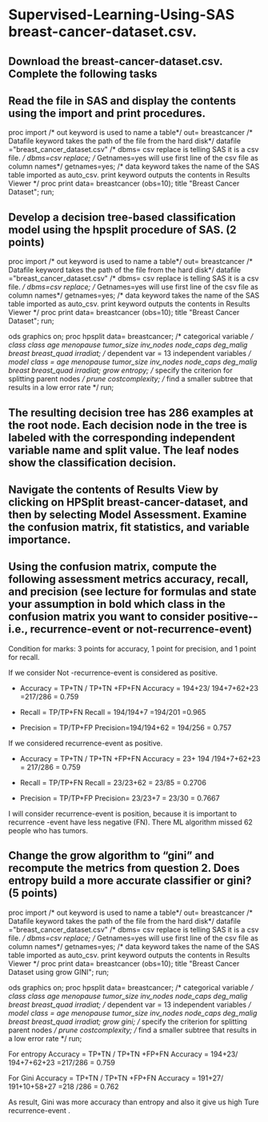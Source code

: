 # Supervised-Learning-Using-SAS  breast-cancer-dataset.csv.


## Download the breast-cancer-dataset.csv. Complete the following tasks 
## Read the file in SAS and display the contents using the import and print procedures. 

proc import
/* out keyword is used to name a table*/
out= breastcancer 
/* Datafile keyword takes the path of the file from the hard disk*/
datafile ="breast_cancer_dataset.csv"
/* dbms= csv replace is telling SAS it is a csv file. */
dbms=csv replace; 
/* Getnames=yes will use first line of the csv file as column names*/
getnames=yes;
/* data keyword takes the name of the SAS table imported as auto_csv.
 print keyword outputs the contents in Results Viewer */
proc print data= breastcancer (obs=10);
title "Breast Cancer Dataset";
run;

## Develop a decision tree-based classification model using the hpsplit procedure of SAS. (2 points) 


proc import
/* out keyword is used to name a table*/
out= breastcancer 
/* Datafile keyword takes the path of the file from the hard disk*/
datafile ="breast_cancer_dataset.csv"
/* dbms= csv replace is telling SAS it is a csv file. */
dbms=csv replace; 
/* Getnames=yes will use first line of the csv file as column names*/
getnames=yes;
/* data keyword takes the name of the SAS table imported as auto_csv.
 print keyword outputs the contents in Results Viewer */
proc print data= breastcancer (obs=10);
title "Breast Cancer Dataset";
run;

ods graphics on;
proc hpsplit data= breastcancer;
/* categorical variable */
 class class age menopause tumor_size inv_nodes node_caps deg_malig breast breast_quad irradiat; 
 /* dependent var = 13 independent variables */
 model class = age menopause tumor_size inv_nodes node_caps deg_malig breast breast_quad irradiat; 
 grow entropy; /* specify the criterion for splitting parent nodes */
 prune costcomplexity; /* find a smaller subtree that results in a low error rate */
run;


 
## The resulting decision tree has 286 examples at the root node. Each decision node in the tree is labeled with the corresponding independent variable name and split value. The leaf nodes show the classification decision.
## 	Navigate the contents of Results View by clicking on HPSplit breast-cancer-dataset, and then by selecting Model Assessment. Examine the confusion matrix, fit statistics, and variable importance.
## Using the confusion matrix, compute the following assessment metrics accuracy, recall, and precision (see lecture for formulas and state your assumption in bold which class in the confusion matrix you want to consider positive--i.e., recurrence-event or not-recurrence-event)

 

Condition for marks: 3 points for accuracy, 1 point for precision, and 1 point for recall. 

 If we consider Not -recurrence-event is considered  as positive.

-	Accuracy = TP+TN / TP+TN +FP+FN
Accuracy = 194+23/ 194+7+62+23 
                            =217/286 
                            = 0.759


-	 Recall = TP/TP+FN
         Recall = 194/194+7
                    =194/201
                     =0.965
  
-	 Precision = TP/TP+FP
Precision=194/194+62
               = 194/256
               = 0.757
  

 If we considered recurrence-event as positive.

-	Accuracy = TP+TN / TP+TN +FP+FN
Accuracy = 23+ 194 /194+7+62+23
                = 217/286
                 = 0.759


-	 Recall = TP/TP+FN
 Recall = 23/23+62
            = 23/85
          = 0.2706






-	Precision = TP/TP+FP
         Precision= 23/23+7
                     = 23/30
                      = 0.7667
                   

 I will consider recurrence-event is position, because it is important to recurrence -event have less negative (FN).  There  ML algorithm missed 62 people who has tumors.

## Change the grow algorithm to “gini” and recompute the metrics from question 2. Does entropy build a more accurate classifier or gini? (5 points) 

proc import
/* out keyword is used to name a table*/
out= breastcancer 
/* Datafile keyword takes the path of the file from the hard disk*/
datafile ="breast_cancer_dataset.csv"
/* dbms= csv replace is telling SAS it is a csv file. */
dbms=csv replace; 
/* Getnames=yes will use first line of the csv file as column names*/
getnames=yes;
/* data keyword takes the name of the SAS table imported as auto_csv.
 print keyword outputs the contents in Results Viewer */
proc print data= breastcancer (obs=10);
title "Breast Cancer Dataset using grow GINI";
run;


ods graphics on;
proc hpsplit data= breastcancer;
/* categorical variable */
 class class age menopause tumor_size inv_nodes node_caps deg_malig breast breast_quad irradiat; 
 /* dependent var = 13 independent variables */
 model class = age menopause tumor_size inv_nodes node_caps deg_malig breast breast_quad irradiat; 
 grow gini; /* specify the criterion for splitting parent nodes */
 prune costcomplexity; /* find a smaller subtree that results in a low error rate */
run;


 For entropy   Accuracy = TP+TN / TP+TN +FP+FN
    Accuracy = 194+23/ 194+7+62+23 
                            =217/286 
                            = 0.759


For Gini  Accuracy = TP+TN / TP+TN +FP+FN
    Accuracy = 191+27/ 191+10+58+27 
                             =218 /286
                              = 0.762 

As result, Gini was more  accuracy than entropy and also it give us high Ture  recurrence-event .
                             

 
